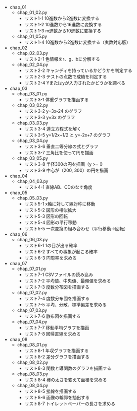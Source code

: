 * chap_01
    * chap_01_02.py
        * リスト1-1 10進数から2進数に変換する
        * リスト1-2 10進数から16進数に変換する
        * リスト1-3 m進数から10進数に変換する
    * chap_01_05.py
        * リスト1-4 10進数から2進数に変換する（実数対応版）
* chap_02
    * chap_02_03.py
        * リスト2-1 色情報をr、g、bに分解する
    * chap_02_04.py
        * リスト2-2 キャンディを持っているかどうかを判定する
        * リスト2-3 テストの点数で成績を判定する
        * リスト2-4 Yまたはyが入力されたかどうかを調べる
* chap_03
    * chap_03_01.py
        * リスト3-1 体重グラフを描画する
    * chap_03_02.py
        * リスト3-2 y=3x-24 のグラフ
        * リスト3-3 y=3x のグラフ
    * chap_03_03.py
        * リスト3-4 連立方程式を解く
        * リスト3-5 y=1/2x+1/2 と y=-2x+7 のグラフ
    * chap_03_04.py
        * リスト3-6 垂直二等分線の式とグラフ
        * リスト3-7 三角比を使って円を描画
    * chap_03_05.py
        * リスト3-8 半径300の円を描画（y >= 0
        * リスト3-9 中心が（200, 300）の円を描画
* chap_04
    * chap_04_03.py
        * リスト4-1 直線AB、CDのなす角度
* chap_05
    * chap_05_03.py
        * リスト5-1 x軸に対して線対称に移動
        * リスト5-2 図形の相似拡大
        * リスト5-3 図形の回転
        * リスト5-4 図形の平行移動
        * リスト5-5 一次変換の組み合わせ（平行移動→回転）
* chap_06
    * chap_06_03.py
        * リスト6-1 1の目が出る確率
        * リスト6-2 すべての事象が起こる確率
        * リスト6-3 円周率を求める
* chap_07
    * chap_07_01.py
        * リスト7-1 CSVファイルの読み込み
        * リスト7-2 平均値、中央値、最頻値を求める
        * リスト7-3 度数分布図を描画する
    * chap_07_02.py
        * リスト7-4 度数分布図を描画する
        * リスト7-5 平均、分散、標準偏差を求める
    * chap_07_03.py
        * リスト7-6 散布図を描画する
    * chap_07_04.py
        * リスト7-7 移動平均グラフを描画
        * リスト7-8 回帰直線を求める
* chap_08
    * chap_08_01.py
        * リスト8-1 年収グラフを描画する
        * リスト8-2 差分グラフを描画する
    * chap_08_02.py
        * リスト8-3 関数と導関数のグラフを描画する
    * chap_08_03.py
        * リスト8-4 棒の太さを変えて面積を求める
    * chap_08_04.py
        * リスト8-5 接線を描画する
        * リスト8-6 画像の輪郭を抽出する
        * リスト8-7 トイレットペーパーの長さを求める